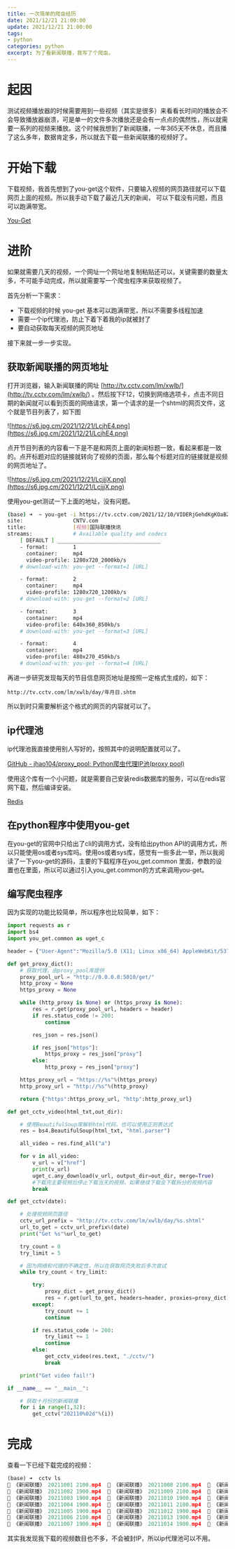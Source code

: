 ```yaml
---
title: 一次简单的爬虫经历
date: 2021/12/21 21:00:00
update: 2021/12/21 21:00:00
tags:
- python
categories: python
excerpt: 为了看新闻联播，我写了个爬虫。
---
```


# 起因

测试视频播放器的时候需要用到一些视频（其实是很多）来看看长时间的播放会不会导致播放器崩溃，可是单一的文件多次播放还是会有一点点的偶然性，所以就需要一系列的视频来播放。这个时候我想到了新闻联播，一年365天不休息，而且播了这么多年，数据肯定多，所以就去下载一些新闻联播的视频好了。

# 开始下载

下载视频，我首先想到了you-get这个软件，只要输入视频的网页路径就可以下载网页上面的视频。所以我手动下载了最近几天的新闻， 可以下载没有问题，而且可以跑满带宽。

[You-Get](https://you-get.org/)

# 进阶

如果就需要几天的视频，一个网址一个网址地复制粘贴还可以，关键需要的数量太多，不可能手动完成，所以就需要写一个爬虫程序来获取视频了。

首先分析一下需求：

- 下载视频的时候 you-get 基本可以跑满带宽，所以不需要多线程加速
- 需要一个ip代理池，防止下着下着我的ip就被封了
- 要自动获取每天视频的网页地址

接下来就一步一步实现。

## 获取新闻联播的网页地址

打开浏览器，输入新闻联播的网址 [http://tv.cctv.com/lm/xwlb/](http://tv.cctv.com/lm/xwlb/) 。然后按下F12，切换到网络选项卡，点击不同日期的新闻就可以看到页面的网络请求，第一个请求的是一个shtml的网页文件，这个就是节目列表了，如下图

![https://s6.jpg.cm/2021/12/21/LcjhE4.png](https://s6.jpg.cm/2021/12/21/LcjhE4.png)

点开节目列表的内容看一下是不是和网页上面的新闻标题一致，看起来都是一致的。点开标题对应的链接就转向了视频的页面，那么每个标题对应的链接就是视频的网页地址了。

![https://s6.jpg.cm/2021/12/21/LcjjjX.png](https://s6.jpg.cm/2021/12/21/LcjjjX.png)

使用you-get测试一下上面的地址，没有问题。

```bash
(base) ➜  ~ you-get -i https://tv.cctv.com/2021/12/10/VIDERjGehdKgKOaBZPRTJvko211210.shtml
site:                CNTV.com
title:               [视频]国际联播快讯
streams:             # Available quality and codecs
    [ DEFAULT ] _________________________________
    - format:        1
      container:     mp4
      video-profile: 1280x720_2000kb/s
    # download-with: you-get --format=1 [URL]

    - format:        2
      container:     mp4
      video-profile: 1280x720_1200kb/s
    # download-with: you-get --format=2 [URL]

    - format:        3
      container:     mp4
      video-profile: 640x360_850kb/s
    # download-with: you-get --format=3 [URL]

    - format:        4
      container:     mp4
      video-profile: 480x270_450kb/s
    # download-with: you-get --format=4 [URL]
```

再进一步研究发现每天的节目信息网页地址是按照一定格式生成的，如下：

```
http://tv.cctv.com/lm/xwlb/day/年月日.shtm
```

所以到时只需要解析这个格式的网页的内容就可以了。

## ip代理池

ip代理池我直接使用别人写好的，按照其中的说明配置就可以了。

[GitHub - jhao104/proxy_pool: Python爬虫代理IP池(proxy pool)](https://github.com/jhao104/proxy_pool)

使用这个库有一个小问题，就是需要自己安装redis数据库的服务，可以在redis官网下载，然后编译安装。

[Redis](https://redis.io/download)

## 在python程序中使用you-get

在you-get的官网中只给出了cli的调用方式，没有给出python API的调用方式，所以只能使用os或者sys库吗。使用os或者sys库，感觉有一些多此一举，所以我阅读了一下you-get的源码，主要的下载程序在you_get.common 里面，参数的设置也在里面，所以可以通过引入you_get.common的方式来调用you-get。

## 编写爬虫程序

因为实现的功能比较简单，所以程序也比较简单，如下：

```python
import requests as r
import bs4
import you_get.common as uget_c

header = {"User-Agent":"Mozilla/5.0 (X11; Linux x86_64) AppleWebKit/537.36 (KHTML, like Gecko) Chrome/97.0.4692.20 Safari/537.36 Edg/97.0.1072.21"}

def get_proxy_dict():
    # 获取代理，由proxy_pool库提供
    proxy_pool_url = "http://0.0.0.0:5010/get/"
    http_proxy = None
    https_proxy = None

    while (http_proxy is None) or (https_proxy is None):
        res = r.get(proxy_pool_url, headers = header)
        if res.status_code != 200:
            continue

        res_json = res.json()

        if res_json["https"]:
            https_proxy = res_json["proxy"]
        else:
            http_proxy = res_json["proxy"]

    https_proxy_url = "https://%s"%(https_proxy)
    http_proxy_url = "http://%s"%(http_proxy)

    return {"https":https_proxy_url, "http":http_proxy_url}

def get_cctv_video(html_txt,out_dir):

    # 使用BeautifulSoup库解析html代码，也可以使用正则表达式
    res = bs4.BeautifulSoup(html_txt, "html.parser")

    all_video = res.find_all("a")

    for v in all_video:
        v_url = v["href"]
        print(v_url)
        uget_c.any_download(v_url, output_dir=out_dir, merge=True)
        #下载完主要视频后停止下载当天的视频，如果继续下载会下载拆分的视频内容
        break

def get_cctv(date):

    # 处理视频网页路径
    cctv_url_prefix = "http://tv.cctv.com/lm/xwlb/day/%s.shtml"
    url_to_get = cctv_url_prefix%(date)
    print("Get %s"%url_to_get)

    try_count = 0
    try_limit = 5

    # 因为网络和代理的不确定性，所以在获取网页失败后多次尝试
    while try_count < try_limit:

        try:
            proxy_dict = get_proxy_dict()
            res = r.get(url_to_get, headers=header, proxies=proxy_dict)
        except:
            try_count += 1
            continue

        if res.status_code != 200:
            try_limit += 1
            continue
        else:
            get_cctv_video(res.text, "./cctv/")
            break

    print("Get video fail!")

if __name__ == "__main__":

    # 获取十月份的新闻联播
    for i in range(1,32):
        get_cctv("202110%02d"%(i))
```

# 完成

查看一下已经下载完成的视频：

```python
(base) ➜  cctv ls
 《新闻联播》 20211001 2100.mp4   《新闻联播》 20211008 2100.mp4   《新闻联播》 20211015 2100.mp4   《新闻联播》 20211022 2100.mp4   《新闻联播》 20211029 2100.mp4
 《新闻联播》 20211002 1900.mp4   《新闻联播》 20211009 2100.mp4   《新闻联播》 20211016 2100.mp4   《新闻联播》 20211023 2100.mp4   《新闻联播》 20211030 1900.mp4
 《新闻联播》 20211003 1900.mp4   《新闻联播》 20211010 1900.mp4   《新闻联播》 20211017 1900.mp4   《新闻联播》 20211024 1900.mp4   《新闻联播》 20211031 1900.mp4
 《新闻联播》 20211004 1900.mp4   《新闻联播》 20211011 2100.mp4   《新闻联播》 20211018 2100.mp4   《新闻联播》 20211025 2100.mp4
 《新闻联播》 20211005 1900.mp4   《新闻联播》 20211012 1900.mp4   《新闻联播》 20211019 1900.mp4   《新闻联播》 20211026 2100.mp4
 《新闻联播》 20211006 2100.mp4   《新闻联播》 20211013 1900.mp4   《新闻联播》 20211020 1900.mp4   《新闻联播》 20211027 1900.mp4
 《新闻联播》 20211007 1900.mp4   《新闻联播》 20211014 1900.mp4   《新闻联播》 20211021 2100.mp4   《新闻联播》 20211028 1900.mp4
```

其实我发现我下载的视频数目也不多，不会被封IP，所以ip代理池可以不用。

